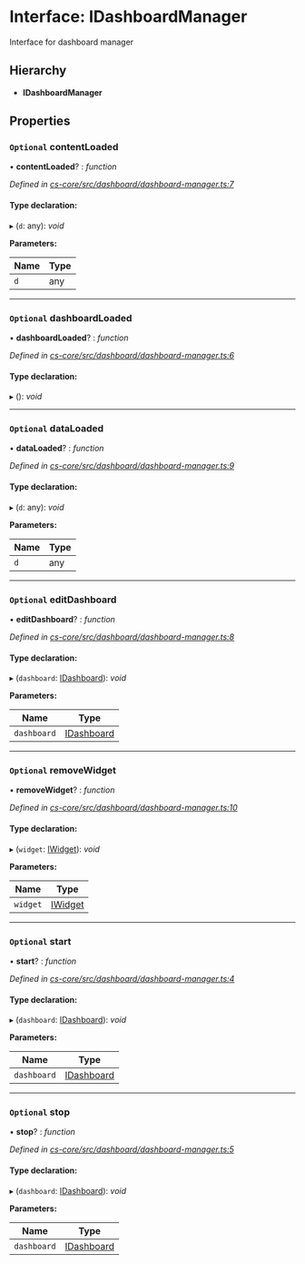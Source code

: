 # Interface: IDashboardManager

Interface for dashboard manager

## Hierarchy

* **IDashboardManager**

## Properties

### `Optional` contentLoaded

• **contentLoaded**? : *function*

*Defined in [cs-core/src/dashboard/dashboard-manager.ts:7](https://github.com/RichardHovenkamp/csnext/blob/eefa977/packages/cs-core/src/dashboard/dashboard-manager.ts#L7)*

#### Type declaration:

▸ (`d`: any): *void*

**Parameters:**

Name | Type |
------ | ------ |
`d` | any |

___

### `Optional` dashboardLoaded

• **dashboardLoaded**? : *function*

*Defined in [cs-core/src/dashboard/dashboard-manager.ts:6](https://github.com/RichardHovenkamp/csnext/blob/eefa977/packages/cs-core/src/dashboard/dashboard-manager.ts#L6)*

#### Type declaration:

▸ (): *void*

___

### `Optional` dataLoaded

• **dataLoaded**? : *function*

*Defined in [cs-core/src/dashboard/dashboard-manager.ts:9](https://github.com/RichardHovenkamp/csnext/blob/eefa977/packages/cs-core/src/dashboard/dashboard-manager.ts#L9)*

#### Type declaration:

▸ (`d`: any): *void*

**Parameters:**

Name | Type |
------ | ------ |
`d` | any |

___

### `Optional` editDashboard

• **editDashboard**? : *function*

*Defined in [cs-core/src/dashboard/dashboard-manager.ts:8](https://github.com/RichardHovenkamp/csnext/blob/eefa977/packages/cs-core/src/dashboard/dashboard-manager.ts#L8)*

#### Type declaration:

▸ (`dashboard`: [IDashboard](_cs_core_src_dashboard_dashboard_.idashboard.md)): *void*

**Parameters:**

Name | Type |
------ | ------ |
`dashboard` | [IDashboard](_cs_core_src_dashboard_dashboard_.idashboard.md) |

___

### `Optional` removeWidget

• **removeWidget**? : *function*

*Defined in [cs-core/src/dashboard/dashboard-manager.ts:10](https://github.com/RichardHovenkamp/csnext/blob/eefa977/packages/cs-core/src/dashboard/dashboard-manager.ts#L10)*

#### Type declaration:

▸ (`widget`: [IWidget](_cs_core_src_widget_widget_.iwidget.md)): *void*

**Parameters:**

Name | Type |
------ | ------ |
`widget` | [IWidget](_cs_core_src_widget_widget_.iwidget.md) |

___

### `Optional` start

• **start**? : *function*

*Defined in [cs-core/src/dashboard/dashboard-manager.ts:4](https://github.com/RichardHovenkamp/csnext/blob/eefa977/packages/cs-core/src/dashboard/dashboard-manager.ts#L4)*

#### Type declaration:

▸ (`dashboard`: [IDashboard](_cs_core_src_dashboard_dashboard_.idashboard.md)): *void*

**Parameters:**

Name | Type |
------ | ------ |
`dashboard` | [IDashboard](_cs_core_src_dashboard_dashboard_.idashboard.md) |

___

### `Optional` stop

• **stop**? : *function*

*Defined in [cs-core/src/dashboard/dashboard-manager.ts:5](https://github.com/RichardHovenkamp/csnext/blob/eefa977/packages/cs-core/src/dashboard/dashboard-manager.ts#L5)*

#### Type declaration:

▸ (`dashboard`: [IDashboard](_cs_core_src_dashboard_dashboard_.idashboard.md)): *void*

**Parameters:**

Name | Type |
------ | ------ |
`dashboard` | [IDashboard](_cs_core_src_dashboard_dashboard_.idashboard.md) |
